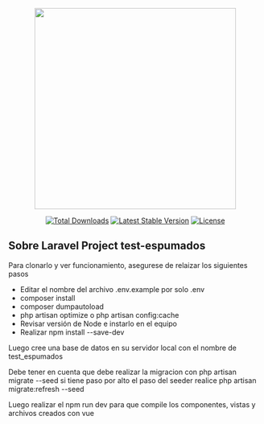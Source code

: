 <p align="center"><a href="https://laravel.com" target="_blank"><img src="https://raw.githubusercontent.com/laravel/art/master/logo-lockup/5%20SVG/2%20CMYK/1%20Full%20Color/laravel-logolockup-cmyk-red.svg" width="400"></a></p>

<p align="center">
<a href="https://packagist.org/packages/laravel/framework"><img src="https://img.shields.io/packagist/dt/laravel/framework" alt="Total Downloads"></a>
<a href="https://packagist.org/packages/laravel/framework"><img src="https://img.shields.io/packagist/v/laravel/framework" alt="Latest Stable Version"></a>
<a href="https://packagist.org/packages/laravel/framework"><img src="https://img.shields.io/packagist/l/laravel/framework" alt="License"></a>
</p>

## Sobre Laravel Project test-espumados

Para clonarlo y ver funcionamiento, asegurese de relaizar los siguientes pasos
- Editar el nombre del archivo .env.example por solo .env
- composer install
- composer dumpautoload
- php artisan optimize  o php artisan config:cache
- Revisar versión de Node e instarlo en el equipo
- Realizar npm install --save-dev


Luego cree una base de datos en su servidor local con el nombre de test_espumados

Debe tener en cuenta que debe realizar la migracion con php artisan migrate --seed
si tiene paso por alto el paso del seeder realice php artisan migrate:refresh --seed

Luego realizar el npm run dev para que compile los componentes, vistas y archivos creados con vue 